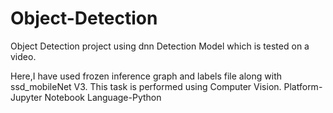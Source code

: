# Object-Detection
Object Detection project using dnn Detection Model which is tested on a video.

Here,I have used frozen inference graph and labels file along with ssd_mobileNet V3.
This task is performed using Computer Vision.
Platform-Jupyter Notebook
Language-Python

